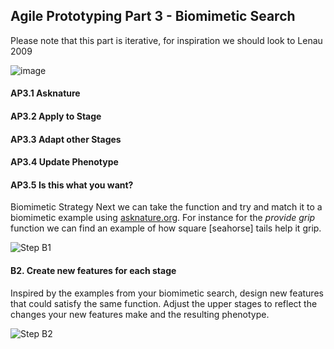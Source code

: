 ## Agile Prototyping Part 3 - Biomimetic Search
Please note that this part is iterative, for inspiration we should look to Lenau 2009

![image](https://github.com/user-attachments/assets/0bf6742f-df52-4aa2-abcc-7c12611965b5)


#### AP3.1 Asknature

#### AP3.2 Apply to Stage

#### AP3.3 Adapt other Stages

#### AP3.4 Update Phenotype

#### AP3.5 Is this what you want?





Biomimetic Strategy
Next we can take the function and try and match it to a biomimetic example using [asknature.org](Http://asknature.org). For instance for the _provide grip_ function we can find an example of how square [seahorse] tails help it grip.

![Step B1](/Agile/img/Methodology/B_01.PNG)

#### B2. Create new features for each stage
Inspired by the examples from your biomimetic search, design new features that could satisfy the same function. Adjust the upper stages to reflect the changes your new features make and the resulting phenotype.

![Step B2](/Agile/img/Methodology/B_02.PNG)
